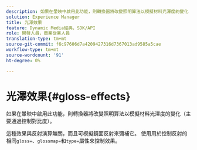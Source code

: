 ```yaml
---
description: 如果在暈映中啟用此功能，則轉換器將改變照明算法以模擬材料光澤度的變化（主要通過控制對比度）。
solution: Experience Manager
title: 光澤效果
feature: Dynamic Media經典，SDK/API
role: 開發人員，商業從業人員
translation-type: tm+mt
source-git-commit: f6c97606d7a4209427316d7367013ad9585a5cae
workflow-type: tm+mt
source-wordcount: '91'
ht-degree: 0%

---
```



# 光澤效果{#gloss-effects}

如果在暈映中啟用此功能，則轉換器將改變照明算法以模擬材料光澤度的變化（主要通過控制對比度）。

這種效果與反射演算無關，而且可模擬鏡面反射來彌補它。 使用用於控制反射的相同`gloss=`、`glossmap=`和`type=`屬性來控制效果。
